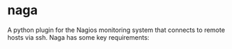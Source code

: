 naga
====

A python plugin for the Nagios monitoring system that connects to remote hosts via ssh. Naga has some key requirements:
